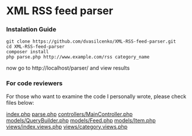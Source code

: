 # XML RSS feed parser

### Instalation Guide

```
git clone https://github.com/dvasilcenko/XML-RSS-feed-parser.git
cd XML-RSS-feed-parser
composer install
php parse.php http://www.example.com/rss category_name
```

now go to http://localhost/parser/ and view results

### For code reviewers
For those who want to examine the code I personally wrote, please check files below:

[index.php](index.php)
[parse.php](parse.php)
[controllers/MainController.php](controllers/MainController.php)
[models/QueryBuilder.php](models/QueryBuilder.php)
[models/Feed.php](models/Feed.php)
[models/Item.php](models/Item.php)
[views/index.views.php](views/index.views.php)
[views/category.views.php](views/category.views.php)